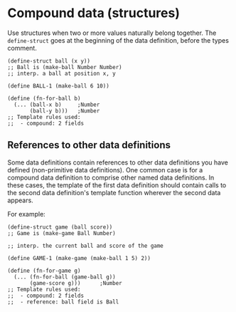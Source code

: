 # Compound data (structures)

Use structures when two or more values naturally belong together. The `define-struct` goes at the beginning of the data definition, before the types comment.

```racket
(define-struct ball (x y))
;; Ball is (make-ball Number Number)
;; interp. a ball at position x, y 

(define BALL-1 (make-ball 6 10))

(define (fn-for-ball b)
  (... (ball-x b)     ;Number
       (ball-y b)))   ;Number
;; Template rules used:
;;  - compound: 2 fields
```

## References to other data definitions

Some data definitions contain references to other data definitions you have defined (non-primitive data definitions). One common case is for a compound data definition to comprise other named data definitions. In these cases, the template of the first data definition should contain calls to the second data definition's template function wherever the second data appears. 

For example:

```racket
(define-struct game (ball score))
;; Game is (make-game Ball Number) 

;; interp. the current ball and score of the game

(define GAME-1 (make-game (make-ball 1 5) 2))

(define (fn-for-game g)
  (... (fn-for-ball (game-ball g))
       (game-score g)))      ;Number
;; Template rules used:
;;  - compound: 2 fields
;;  - reference: ball field is Ball
```